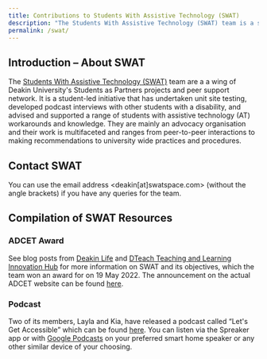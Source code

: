 ```yaml
---
title: Contributions to Students With Assistive Technology (SWAT)
description: "The Students With Assistive Technology (SWAT) team is a student-led initiative that has mainly an disability advocacy objective and strategy orientation. Their work is multifaceted and ranges from peer-to-peer interactions to making recommendations to university wide practices and procedures. It/they are a wing of Deakin University's Students as Partners projects and peer support network."
permalink: /swat/
---
```


## Introduction &ndash; About SWAT
The [Students With Assistive Technology (SWAT)](http://swatspace.com/) team are a a wing of Deakin University's Students as Partners projects and peer support network. It is a student-led initiative that has undertaken unit site testing, developed podcast interviews with other students with a disability, and advised and supported a range of students with assistive technology (AT) workarounds and knowledge. They are mainly an advocacy organisation and their work is multifaceted and ranges from peer-to-peer interactions to making recommendations to university wide practices and procedures.

## Contact SWAT
You can use the email address <deakin[at]swatspace.com> (without the angle brackets) if you have any queries for the team.

## Compilation of SWAT Resources
### ADCET Award
See blog posts from [Deakin Life](https://blogs.deakin.edu.au/deakinlife/2022/06/03/access-for-all-see-deakins-award-winning-initiatives-to-improve-digital-content/) and [DTeach Teaching and Learning Innovation Hub](https://dteach.deakin.edu.au/2022/05/deakin-wins-big-at-the-accessibility-in-action-awards/) for more information on SWAT and its objectives, which the team won an award for on 19 May 2022. The announcement on the actual ADCET website can be found [here](https://www.adcet.edu.au/resource/10938/congratulations-to-the-inaugural-accessibility-in-action-award-winners).

### Podcast
Two of its members, Layla and Kia, have released a podcast called &ldquo;Let's Get Accessible&rdquo; which can be found [here](https://www.spreaker.com/show/lets-get-accessible). You can listen via the Spreaker app or with [Google Podcasts](https://podcasts.google.com/feed/aHR0cHM6Ly93d3cuc3ByZWFrZXIuY29tL3Nob3cvNTU1NzExNS9lcGlzb2Rlcy9mZWVk) on your preferred smart home speaker or any other similar device of your choosing.
